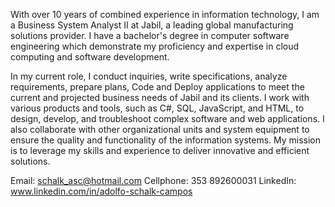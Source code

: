 
With over 10 years of combined experience in information technology, I am a Business System Analyst II at Jabil, a leading global manufacturing solutions provider. I have a bachelor's degree in computer software engineering which demonstrate my proficiency and expertise in cloud computing and software development. 

In my current role, I conduct inquiries, write specifications, analyze requirements, prepare plans, Code and Deploy applications to meet the current and projected business needs of Jabil and its clients. I work with various products and tools, such as C#, SQL, JavaScript, and HTML, to design, develop, and troubleshoot complex software and web applications. I also collaborate with other organizational units and system equipment to ensure the quality and functionality of the information systems. My mission is to leverage my skills and experience to deliver innovative and efficient solutions. 


Email: schalk_asc@hotmail.com 
Cellphone: 353 892600031
LinkedIn: www.linkedin.com/in/adolfo-schalk-campos 

<!--
**schalk-asc/schalk-asc** is a ✨ _special_ ✨ repository because its `README.md` (this file) appears on your GitHub profile.

Here are some ideas to get you started:

- 🔭 I’m currently working on ...
- 🌱 I’m currently learning ...
- 👯 I’m looking to collaborate on ...
- 🤔 I’m looking for help with ...
- 💬 Ask me about ...
- 📫 How to reach me: ...
- 😄 Pronouns: ...
- ⚡ Fun fact: ...
-->

